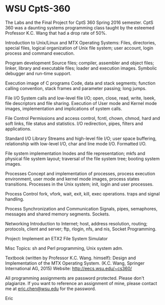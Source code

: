 # WSU CptS-360

The Labs and the Final Project for CptS 360 Spring 2016 semester. CptS 360 was a daunting systems programming class taught by the esteemed Professor K.C. Wang that had a drop rate of 50%.

Introduction to Unix/Linux and MTX Operating Systems: 
     Files, directories, special files, logical organization of 
     Unix file system; user account, login process and command
     execution.

Program development
     Source files;  compiler, assembler and object files; 
     linker, library and executable files; loader and execution 
     images. Symbolic debugger and run-time support.

Execution image of C programs
     Code, data and stack segments; function calling convention, 
     stack frames and parameter passing; long jumps.

File I/O
     System calls and low-level file I/O; open, close, read, write, 
     lseek, file descriptors and file sharing. Execution of User 
     mode and Kernel mode images, implementation and implications 
     of system calls.

File Control
     Permissions and access control, fcntl, chown, chmod, hard 
     and soft links, file status and statistics. 
     I/O redirection, pipes, filters and applications.

Standard I/O Library
     Streams and high-level file I/O; user space buffering, 
     relationship with low-level I/O,  char and line mode I/O. 
     Formatted I/O.

File system implementation
     Inodes and file representation; mkfs and physical file 
     system layout; traversal of the file system tree; booting 
     system images.

Processes
     Concept and implementation of processes, process execution 
     environment, user mode and kernel mode images, process
     states transitions. Processes in the Unix system; init, 
     login and user processes.

Process Control
     fork, vfork, wait, exit, kill, exec operations. traps and 
     signal handling.

Process Synchronization and Communication
     Signals, pipes, semaphores, messages and shared memory 
     segments. Sockets.
   
Networking
     Introduction to Internet; host, address resolution, 
     routing; protocols, client and server; ftp, rlogin, nfs, 
     and nis, Socket Programming. 

Project: Implement an ETX2 File System Simulator

Misc Topics: sh and Perl programming, Unix system adm.



Textbook (written by Professor K.C. Wang. himself): Design and Implementation of the MTX Operating System. (K.C. Wang, Springer International AG, 2015)
Website: http://eecs.wsu.edu/~cs360/

All programming assignments are password protected. Please don't plagiarize. 
If you want to reference an assignment of mine, please contact me at eric.chen@wsu.edu for the password. 

Eric
